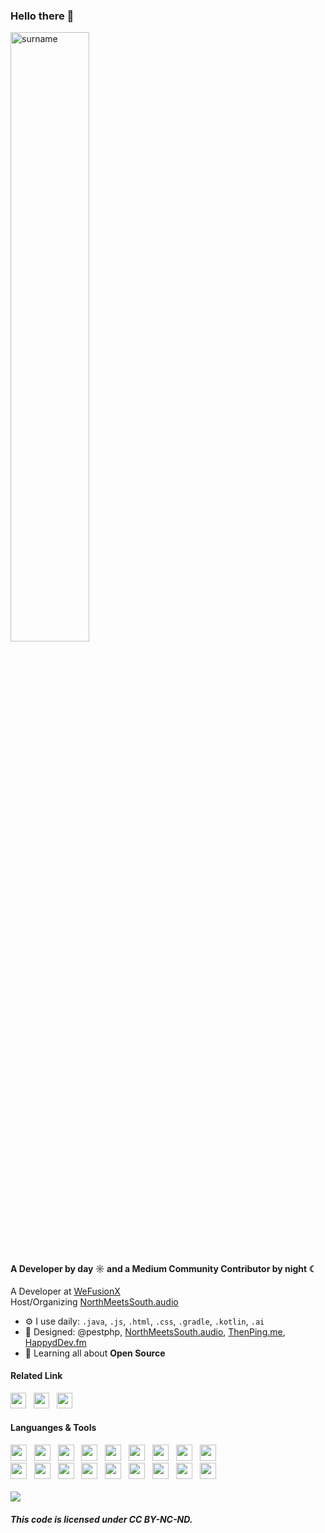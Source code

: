 ### Hello there 👋
   <a> <img src="https://cdn.discordapp.com/attachments/1154339185956757524/1154355581591752755/20230921_164747.png" alt="surname" align="center" height="50%" width="50%"></a>
<br>

#### A Developer by day ☼ and a Medium Community Contributor by night ☾

A Developer at [WeFusionX](https://wfxlabs.rin4ever.xyz)<br>
Host/Organizing [NorthMeetsSouth.audio](https://www.northmeetssouth.audio)<br>


- ⚙️ I use daily: `.java`, `.js`, `.html`, `.css`, `.gradle`, `.kotlin`, `.ai`
- 💅 Designed: @pestphp, [NorthMeetsSouth.audio](https://www.northmeetssouth.audio), [ThenPing.me](https://thenping.me), [HappydDev.fm](https://www.happydev.fm)
- 🌱 Learning all about **Open Source**

#### Related Link
<div>
    <a href="https://rin4ever.xyz"><img src="https://media.discordapp.net/attachments/1154339185956757524/1154649612330729472/prof-modified.png" height="25" width="25"></a>
    &nbsp;
    <a href="https://youtube.com/@mikapikazo_"><img src="https://i.imgur.com/WLd5nyq.png" height="25" width="25"></a>
    &nbsp;
    <a href="https://dsc.bio/realhymika"><img src="https://i.imgur.com/CZU39q2.png" height="25" width="25"></a>
    &nbsp;
</div>

#### Languanges & Tools
<div align="left" >
  <a href="https://developer.android.com"><img src="https://skillicons.dev/icons?i=androidstudio" height="26" width="26"></a>
  &nbsp;
  <a href="https://gradle.org/"><img src="https://skillicons.dev/icons?i=gradle" height="26" width="26"></a>
  &nbsp;
  <a href="https://flutter.dev/"><img src="https://skillicons.dev/icons?i=flutter" height="26" width="26"></a>
  &nbsp;
  <a href="https://aiscripts.com"><img src="https://skillicons.dev/icons?i=aiscript" height="26" width="26"></a>
  &nbsp;
  <a href="https://www.mysql.com/"><img src="https://skillicons.dev/icons?i=mysql" height="26" width="26"></a>
  &nbsp;
  <a href="https://kotlinlang.org"><img src="https://skillicons.dev/icons?i=kotlin" height="26" width="26"></a>
  &nbsp;
  <a href="https://www.java.com/"><img src="https://skillicons.dev/icons?i=java" height="26" width="26"></a>
  &nbsp;
  <a href="https://python.org"><img src="https://skillicons.dev/icons?i=python" height="26" width="26"></a>
  &nbsp;
  <a href="https://www.typescriptlang.org/"><img src="https://skillicons.dev/icons?i=ts" height="26" width="26"></a>
  &nbsp;
 <div>
 <div>
  <a href="https://www.w3schools.com/cs/index.php"><img src="https://skillicons.dev/icons?i=cs" height="26" width="26"></a>
  &nbsp;
  <a href="https://w3.org/html"><img src="https://skillicons.dev/icons?i=html" height="26" width="26"></a>
  &nbsp;
  <a href="https://w3schools.com/css"><img src="https://skillicons.dev/icons?i=css" height="26" width="26"></a>
  &nbsp;
  <a href="https://javascript.com"><img src="https://skillicons.dev/icons?i=javascript" height="26" width="26"></a>
  &nbsp;
  <a href="https://nodejs.org"><img src="https://skillicons.dev/icons?i=nodejs" height="26" width="26"></a>
  &nbsp;
  <a href="https://www.electronjs.org/"><img src="https://skillicons.dev/icons?i=electron" height="26" width="26"></a>
  &nbsp;
  <a href="https://git-scm.com"><img src="https://skillicons.dev/icons?i=git" height="26" width="26"></a>
  &nbsp;
  <a href="https://github.com"><img src="https://skillicons.dev/icons?i=github" height="26" width="26"></a>
  &nbsp;
  <a href="https://code.visualstudio.com"><img src="https://skillicons.dev/icons?i=vscode" height="26" width="26"></a>
  &nbsp;
  </div>
    <br>
  <a href="https://rin4ever.xyz/" >
   <img src="https://lanyard.kyrie25.me/api/886971572668219392?waveColor=8B8BFA&waveSpotifyColor=B48EF7&gradient=7E37F9-B48EF7-E568C4&imgStyle=square&idleMessage=Probably%20doing%20something%20else...">
  </a>
  <br>
    
##### This code is licensed under CC BY-NC-ND.   
